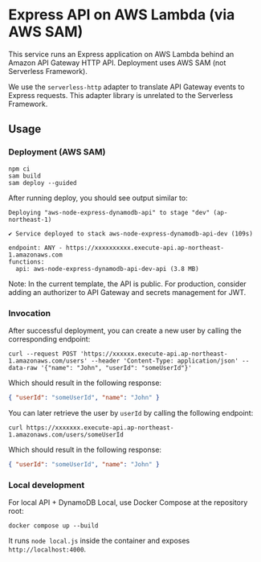 <!--
title: 'Express API on AWS Lambda with DynamoDB (AWS SAM)'
description: 'Express + DynamoDB running on AWS Lambda behind API Gateway, deployed with AWS SAM.'
layout: Doc
platform: AWS
language: nodeJS
priority: 1
-->

# Express API on AWS Lambda (via AWS SAM)

This service runs an Express application on AWS Lambda behind an Amazon API Gateway HTTP API. Deployment uses AWS SAM (not Serverless Framework).

We use the `serverless-http` adapter to translate API Gateway events to Express requests. This adapter library is unrelated to the Serverless Framework.

## Usage

### Deployment (AWS SAM)

```
npm ci
sam build
sam deploy --guided
```

After running deploy, you should see output similar to:

```
Deploying "aws-node-express-dynamodb-api" to stage "dev" (ap-northeast-1)

✔ Service deployed to stack aws-node-express-dynamodb-api-dev (109s)

endpoint: ANY - https://xxxxxxxxxx.execute-api.ap-northeast-1.amazonaws.com
functions:
  api: aws-node-express-dynamodb-api-dev-api (3.8 MB)
```

Note: In the current template, the API is public. For production, consider adding an authorizer to API Gateway and secrets management for JWT.

### Invocation

After successful deployment, you can create a new user by calling the corresponding endpoint:

```
curl --request POST 'https://xxxxxx.execute-api.ap-northeast-1.amazonaws.com/users' --header 'Content-Type: application/json' --data-raw '{"name": "John", "userId": "someUserId"}'
```

Which should result in the following response:

```json
{ "userId": "someUserId", "name": "John" }
```

You can later retrieve the user by `userId` by calling the following endpoint:

```
curl https://xxxxxxx.execute-api.ap-northeast-1.amazonaws.com/users/someUserId
```

Which should result in the following response:

```json
{ "userId": "someUserId", "name": "John" }
```

### Local development

For local API + DynamoDB Local, use Docker Compose at the repository root:

```
docker compose up --build
```

It runs `node local.js` inside the container and exposes `http://localhost:4000`.
